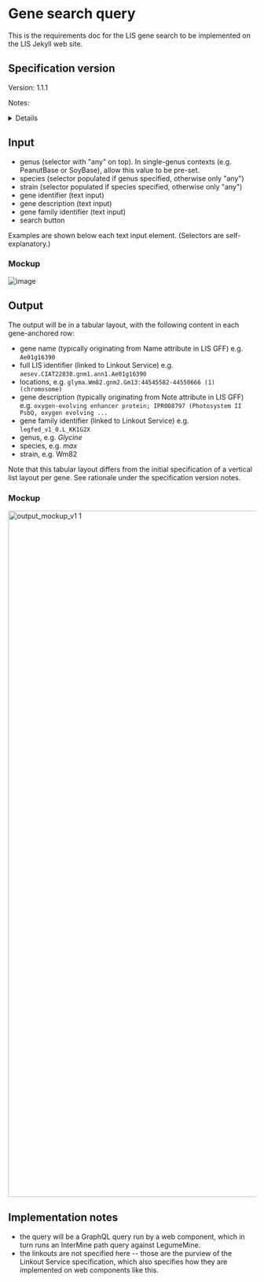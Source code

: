 # Gene search query

This is the requirements doc for the LIS gene search to be implemented on the LIS Jekyll web site.

## Specification version
Version: 1.1.1

Notes:
<details>

A draft implementation of this specification was completed in late March 2023. Based on review of that implementation, additional changes were made to better handle pagination and back-navigation from the modal linkouts results window.

After another round of review in mid-July 2023, the intermediate output was changed from vertical layout of the results for each gene to a tabular layout per gene, based on this rationale from Alan (Aug 4, lis-developers discussion thread): </i>"... the generic paginated search class the component is based on draws results using a table, but the gene search component overrides this to draw results as a list. While the list is aesthetically pleasing, it can only be configured by forking the repository and modifying the code, whereas the table can be configured at run-time, i.e. no forking necessary."</i>

The history above predates a versioning system for these website-ui specs. In October 2023, semantic versioning was added, with 1.1.0 being used in this spec to reflect the first production release of this gene-search web component -- subversion .1 indicating that significant changes were made in June-July after review of the initial implementation in March.

October 19: update spec version to 1.1.1 -- the minor version increment reflecting that the Gene search field should be parameterizable in the web component, to allow fixing the genus to e.g. Arachis or Glycine, for use at a genus-specific site or context.
</details>

## Input

- genus (selector with "any" on top). In single-genus contexts (e.g. PeanutBase or SoyBase), allow this value to be pre-set.
- species (selector populated if genus specified, otherwise only "any")
- strain (selector populated if species specified, otherwise only "any")
- gene identifier (text input)
- gene description (text input)
- gene family identifier (text input)
- search button

Examples are shown below each text input element. (Selectors are self-explanatory.)

### Mockup

![image](https://user-images.githubusercontent.com/5657219/231203688-f7493a37-f98a-42ef-a1f8-66b1395fbd76.png)

## Output

The output will be in a tabular layout, with the following content in each gene-anchored row:

- gene name (typically originating from Name attribute in LIS GFF) e.g. `Ae01g16390`
- full LIS identifier (linked to Linkout Service) e.g. `aesev.CIAT22838.gnm1.ann1.Ae01g16390`
- locations, e.g. `glyma.Wm82.gnm2.Gm13:44545582-44550666 (1) (chromosome)`
- gene description (typically originating from Note attribute in LIS GFF) e.g. `oxygen-evolving enhancer protein; IPR008797 (Photosystem II PsbQ, oxygen evolving ...`
- gene family identifier (linked to Linkout Service) e.g. `legfed_v1_0.L_KK1G2X`
- genus, e.g. *Glycine*
- species, e.g. *max*
- strain, e.g. Wm82

Note that this tabular layout differs from the initial specification of a vertical list layout per gene. See rationale under the specification version notes.

### Mockup

<img width="1397" alt="output_mockup_v1 1" src="https://github.com/legumeinfo/website-ui-specs/assets/3588740/a37bc154-5038-4024-b1dc-7dc471fecbcb">

## Implementation notes

- the query will be a GraphQL query run by a web component, which in turn runs an InterMine path query against LegumeMine.
- the linkouts are not specified here -- those are the purview of the Linkout Service specification, which also specifies how they are implemented on web components like this.
